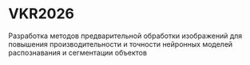 # VKR2026
Разработка методов предварительной обработки изображений для повышения производительности и точности нейронных моделей распознавания и сегментации объектов
